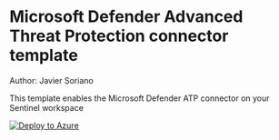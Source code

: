 # Microsoft Defender Advanced Threat Protection connector template

Author: Javier Soriano

This template enables the Microsoft Defender ATP connector on your Sentinel workspace

[![Deploy to Azure](https://aka.ms/deploytoazurebutton)](https://portal.azure.com/#create/Microsoft.Template/uri/https%3A%2F%2Fraw.githubusercontent.com%2FAzure%2FAzure-Sentinel%2Fmaster%2FTools%2FARM-Templates%2FDataConnectors%2FMDATP%2FMDATP.json)
